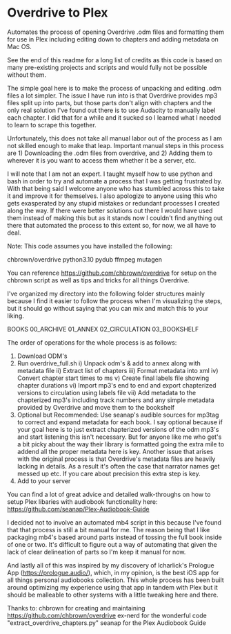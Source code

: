 # Overdrive to Plex

Automates the process of opening Overdrive .odm files and formatting them for use in Plex including editing down to chapters and adding metadata on Mac OS.

See the end of this readme for a long list of credits as this code is based on many pre-existing projects and scripts and would fully not be possible without them.

The simple goal here is to make the process of unpacking and editing .odm files a lot simpler. The issue I have run into is that Overdrive provides mp3 files split up into parts, but those parts don't align with chapters and the only real solution I've found out there is to use Audacity to manually label each chapter. I did that for a while and it sucked so I learned what I needed to learn to scrape this together.

Unfortunately, this does not take all manual labor out of the process as I am not skilled enough to make that leap. Important manual steps in this process are 1) Downloading the .odm files from overdrive, and 2) Adding them to wherever it is you want to access them whether it be a server, etc.

I will note that I am not an expert. I taught myself how to use python and bash in order to try and automate a process that I was getting frustrated by. With that being said I welcome anyone who has stumbled across this to take it and improve it for themselves. I also apologize to anyone using this who gets exasperated by any stupid mistakes or redundant processes I created along the way. If there were better solutions out there I would have used them instead of making this but as it stands now I couldn't find anything out there that automated the process to this extent so, for now, we all have to deal.

Note: This code assumes you have installed the following:

chbrown/overdrive
python3.10
pydub
ffmpeg
mutagen

You can reference https://github.com/chbrown/overdrive for setup on the chbrown script as well as tips and tricks for all things Overdrive.

I've organized my directory into the following folder structures mainly because I find it easier to follow the process when I'm visualizing the steps, but it should go without saying that you can mix and match this to your liking.

BOOKS
    00_ARCHIVE
    01_ANNEX
    02_CIRCULATION
    03_BOOKSHELF

The order of operations for the whole process is as follows:
1) Download ODM's
2) Run overdrive_full.sh
    i) Unpack odm's & add to annex along with metadata file
    ii) Extract list of chapters
    iii) Format metadata into xml
    iv) Convert chapter start times to ms
    v) Create final labels file showing chapter durations
    vi) Import mp3's end to end and export chapterized versions to circulation using labels file
    vii) Add metadata to the chapterized mp3's including track numbers and any simple metadata provided by Overdrive and move them to the bookshelf
3) Optional but Recommended: Use seanap's audible sources for mp3tag to correct and expand metadata for each book.
    I say optional because if your goal here is to just extract chapterized versions of the odm mp3's and start listening this isn't necessary. But for anyone like me who get's a bit picky about the way their library is formatted going the extra mile to addend all the proper metadata here is key. Another issue that arises with the original process is that Overdrive's metadata files are heavily lacking in details. As a result it's often the case that narrator names get messed up etc. If you care about precision this extra step is key.
4) Add to your server

You can find a lot of great advice and detailed walk-throughs on how to setup Plex libaries with audiobook functionality here: https://github.com/seanap/Plex-Audiobook-Guide

I decided not to involve an automated mb4 script in this because I've found that that process is still a bit manual for me. The reason being that I like packaging mb4's based around parts instead of tossing the full book inside of one or two. It's difficult to figure out a way of automating that given the lack of clear delineation of parts so I'm keep it manual for now.

And lastly all of this was inspired by my discovery of lcharlick's Prologue App (https://prologue.audio/), which, in my opinion, is the best iOS app for all things personal audiobooks collection. This whole process has been built around optimizing my experience using that app in tandem with Plex but it should be malleable to other systems with a little tweaking here and there.

Thanks to:
chbrown for creating and maintaining https://github.com/chbrown/overdrive
ex-nerd for the wonderful code "extract_overdrive_chapters.py"
seanap for the Plex Audiobook Guide

